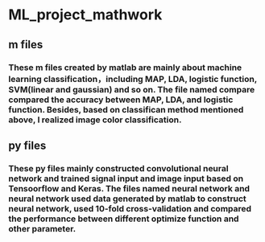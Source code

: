 # ML_project_mathwork
## m files 
### These m files created by matlab are mainly about machine learning classification，including MAP, LDA, logistic function, SVM(linear and gaussian) and so on. The file named compare compared the accuracy between MAP, LDA, and logistic function. Besides, based on classifican method mentioned above, I realized image color classification.
## py files
### These py files mainly constructed convolutional neural network and trained signal input and image input based on Tensoorflow and Keras. The files named neural network and neural network used data generated by matlab to construct neural network, used 10-fold cross-validation and compared the performance between different optimize function and other parameter. 
